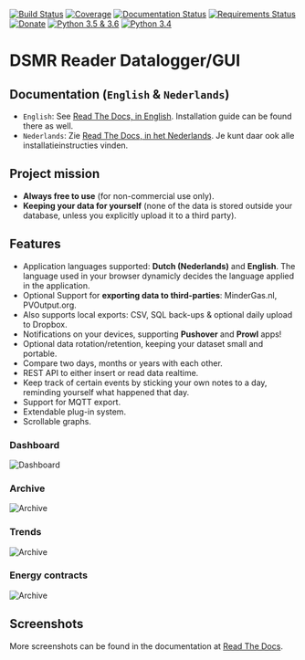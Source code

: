 [![Build Status](https://travis-ci.org/dennissiemensma/dsmr-reader.svg?branch=master)](https://travis-ci.org/dennissiemensma/dsmr-reader)
[![Coverage](https://codecov.io/github/dennissiemensma/dsmr-reader/coverage.svg?branch=master)](https://codecov.io/gh/dennissiemensma/dsmr-reader/branch/master)
[![Documentation Status](https://readthedocs.org/projects/dsmr-reader/badge/?version=latest)](https://dsmr-reader.readthedocs.io/en/latest/?badge=latest)
[![Requirements Status](https://requires.io/github/dennissiemensma/dsmr-reader/requirements.svg?branch=master)](https://requires.io/github/dennissiemensma/dsmr-reader/requirements/?branch=master)
[![Donate](https://img.shields.io/badge/Donate-PayPal-brightgreen.svg)](https://dsmr-reader.readthedocs.io/en/latest/donations.html)
[![Python 3.5 & 3.6](https://img.shields.io/badge/python%203.5%20%26%203.6-supported-brightgreen.svg)](https://dsmr-reader.readthedocs.io/en/latest/requirements.html#python)
[![Python 3.4](https://img.shields.io/badge/python%203.4-support%20ended-red.svg)](https://dsmr-reader.readthedocs.io/en/latest/requirements.html#python)


# DSMR Reader Datalogger/GUI


## Documentation (`English` & `Nederlands`)
- `English`: See [Read The Docs, in English](https://dsmr-reader.readthedocs.io/en/latest/). Installation guide can be found there as well.
- `Nederlands`: Zie [Read The Docs, in het Nederlands](https://dsmr-reader.readthedocs.io/nl/latest/). Je kunt daar ook alle installatieinstructies vinden.


## Project mission
- **Always free to use** (for non-commercial use only).
- **Keeping your data for yourself** (none of the data is stored outside your database, unless you explicitly upload it to a third party).


## Features
- Application languages supported: **Dutch (Nederlands)**  and **English**. The language used in your browser dynamicly decides the language applied in the application.
- Optional Support for **exporting data to third-parties**: MinderGas.nl, PVOutput.org.
- Also supports local exports: CSV, SQL back-ups & optional daily upload to Dropbox.
- Notifications on your devices, supporting **Pushover** and **Prowl** apps!
- Optional data rotation/retention, keeping your dataset small and portable.
- Compare two days, months or years with each other.
- REST API to either insert or read data realtime.
- Keep track of certain events by sticking your own notes to a day, reminding yourself what happened that day.
- Support for MQTT export.
- Extendable plug-in system.
- Scrollable graphs.


### Dashboard
![Dashboard](docs/_static/screenshots/dashboard.png)


### Archive
![Archive](docs/_static/screenshots/archive.png)


### Trends
![Archive](docs/_static/screenshots/trends.png)


### Energy contracts
![Archive](docs/_static/screenshots/energy-contracts.png)


## Screenshots
More screenshots can be found in the documentation at [Read The Docs](https://dsmr-reader.readthedocs.io/en/latest/screenshots.html).
